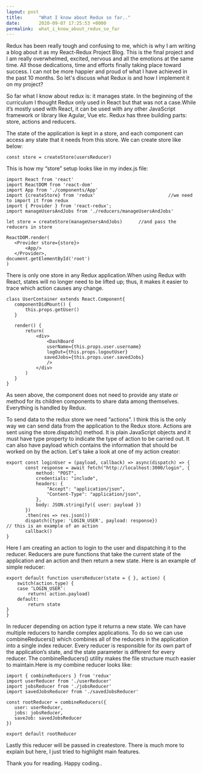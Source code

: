 ```yaml
---
layout: post
title:      "What I know about Redux so far.."
date:       2020-09-07 17:25:53 +0000
permalink:  what_i_know_about_redux_so_far
---
```



Redux has been really tough and confusing to me, which is why I am writing a blog about it as my React-Redux Project Blog. This is the final project and I am really overwhelmed, excited, nervous and all the emotions at the same time. All those dedications, time and efforts finally taking place toward success. I can not be more happier and proud of what I have achieved in the past 10 months. So let's discuss what Redux is and how I implement it on my project?

So far what I know about redux is: it manages state. In the beginning of the curriculum I thought Redux only used in React but that was not a case.While it’s mostly used with React, it can be used with any other JavaScript framework or library like Agular, Vue etc. Redux has three building parts: store, actions and reducers. 

The state of the application is kept in a store, and each component can access any state that it needs from this store. We can create store like below:
```
const store = createStore(usersReducer)

```
This is how my  “store”  setup looks like in my index.js file:

```
import React from 'react'
import ReactDOM from 'react-dom'
import App from './components/App'
import {createStore} from 'redux' 	                        //we need to import it from redux
import { Provider } from 'react-redux';
import manageUsersAndJobs from './reducers/manageUsersAndJobs'
 
let store = createStore(manageUsersAndJobs)      //and pass the reducers in store
 
ReactDOM.render(
   <Provider store={store}> 
       <App/>
   </Provider>,
document.getElementById('root')
)

```

There is only one store in any Redux application.When using Redux with React, states will no longer need to be lifted up; thus, it makes it easier to trace which action causes any change.

```
class UserContainer extends React.Component{
   componentDidMount() {
       this.props.getUser()
   }
 
   render() {
       return(
           <div>
               <DashBoard
               userName={this.props.user.username}
        	   logOut={this.props.logoutUser}
              savedJobs={this.props.user.savedJobs}
               />
           </div>
       )
   }
}

```

As seen above, the component does not need to provide any state or method for its children components to share data among themselves. Everything is handled by Redux. 
 

To send data to the redux store we need “actions”. I think this is the only way we can send data from the application to the Redux store. Actions are sent using the store.dispatch() method. It is plain JavaScript objects and it must have type property to indicate the type of action to be carried out. It can also have payload which contains the information that should be worked on by the action. Let's take a look at one of my action creator: 

```
export const loginUser = (payload, callback) => async(dispatch) => {
       const response = await fetch("http://localhost:3000/login", {
           method: "POST",
           credentials: "include",
           headers: {
               "Accept": "application/json",
               "Content-Type": "application/json",
           },
           body: JSON.stringify({ user: payload })
       })
       .then(res => res.json())
       dispatch({type: 'LOGIN_USER', payload: response})               // this is an example of an action
       callback()
}

```

Here I am creating an action to login to the user and dispatching it to the reducer.
Reducers are pure functions that take the current state of the application and an action and then return a new state. Here is an example of simple reducer:

```
export default function usersReducer(state = { }, action) {
	switch(action.type) {
	case ‘LOGIN_USER’:
		return( action.payload)
	default:
		return state
}
}

```

In reducer depending on action type it returns a new state. We can have multiple reducers to handle complex applications. To do so we can use combineReducers() which combines all of the reducers in the application into a single index reducer. Every reducer is responsible for its own part of the application’s state, and the state parameter is different for every reducer. The combineReducers() utility makes the file structure much easier to maintain.Here is my combine reducer looks like:

```
import { combineReducers } from 'redux'
import userReducer from './userReducer'
import jobsReducer from './jobsReducer'
import savedJobsReducer from './savedJobsReducer'
 
const rootReducer = combineReducers({
   user: userReducer,
   jobs: jobsReducer,
   saveJob: savedJobsReducer
})
 
export default rootReducer
```

Lastly this reducer will be passed in createstore. There is much more to explain but here, I just tried to highlight main features. 

Thank you for reading. 
Happy coding..
